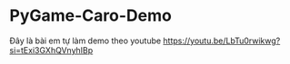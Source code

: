 # PyGame-Caro-Demo
 Đây là bài em tự làm demo theo youtube
https://youtu.be/LbTu0rwikwg?si=tExi3GXhQVnyhIBp
